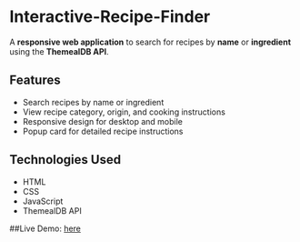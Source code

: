 # Interactive-Recipe-Finder

A **responsive web application** to search for recipes by **name** or **ingredient** using the **ThemealDB API**.  

## Features
- Search recipes by name or ingredient  
- View recipe category, origin, and cooking instructions  
- Responsive design for desktop and mobile  
- Popup card for detailed recipe instructions  

## Technologies Used
- HTML  
- CSS  
- JavaScript  
- ThemealDB API

##Live Demo:
[here](https://vasavi37.github.io/Interactive-Recipe-Finder/)
